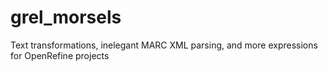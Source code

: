 # grel_morsels
Text transformations, inelegant MARC XML parsing, and more expressions for OpenRefine projects
